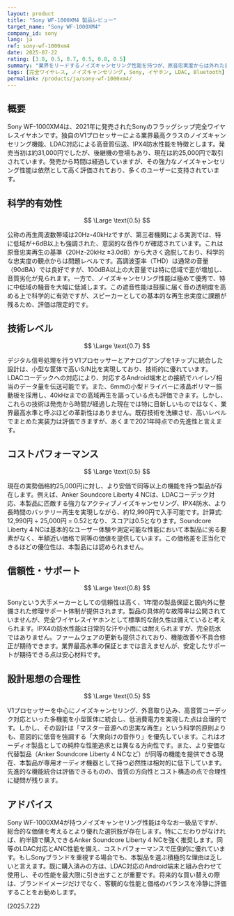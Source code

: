 ```yaml
---
layout: product
title: "Sony WF-1000XM4 製品レビュー"
target_name: "Sony WF-1000XM4"
company_id: sony
lang: ja
ref: sony-wf-1000xm4
date: 2025-07-22
rating: [3.0, 0.5, 0.7, 0.5, 0.8, 0.5]
summary: "業界をリードするノイズキャンセリング性能を持つが、原音忠実度からは外れた音質と、より安価で同等性能の製品の登場により、コストパフォーマンスは限定的。"
tags: [完全ワイヤレス, ノイズキャンセリング, Sony, イヤホン, LDAC, Bluetooth]
permalink: /products/ja/sony-wf-1000xm4/
---
```


## 概要

Sony WF-1000XM4は、2021年に発売されたSonyのフラッグシップ完全ワイヤレスイヤホンです。独自のV1プロセッサーによる業界最高クラスのノイズキャンセリング機能、LDAC対応による高音質伝送、IPX4防水性能を特徴とします。発売当初は約31,000円でしたが、後継機の登場もあり、現在は約25,000円で取引されています。発売から時間は経過していますが、その強力なノイズキャンセリング性能は依然として高く評価されており、多くのユーザーに支持されています。

## 科学的有効性

$$ \Large \text{0.5} $$

公称の再生周波数帯域は20Hz-40kHzですが、第三者機関による実測では、特に低域が+6dB以上も強調された、意図的な音作りが確認されています。これは原音忠実再生の基準（20Hz-20kHz ±3.0dB）から大きく逸脱しており、科学的な忠実度の観点からは問題レベルです。高調波歪率（THD）は通常の音量（90dBA）では良好ですが、100dBA以上の大音量では特に低域で歪が増加し、音質劣化が見られます。一方で、ノイズキャンセリング性能は極めて優秀で、特に中低域の騒音を大幅に低減します。この遮音性能は鼓膜に届く音の透明度を高める上で科学的に有効ですが、スピーカーとしての基本的な再生忠実度に課題が残るため、評価は限定的です。

## 技術レベル

$$ \Large \text{0.7} $$

デジタル信号処理を行うV1プロセッサーとアナログアンプを1チップに統合した設計は、小型な筐体で高いS/N比を実現しており、技術的に優れています。LDACコーデックへの対応により、対応するAndroid端末との接続でハイレゾ相当のデータ量を伝送可能です。また、6mmの小型ドライバーに液晶ポリマー振動板を採用し、40kHzまでの高域再生を謳っている点も評価できます。しかし、これらの技術は発売から時間が経過した現在では特に目新しいものではなく、業界最高水準と呼ぶほどの革新性はありません。既存技術を洗練させ、高いレベルでまとめた実装力は評価できますが、あくまで2021年時点での先進性と言えます。

## コストパフォーマンス

$$ \Large \text{0.5} $$

現在の実勢価格約25,000円に対し、より安価で同等以上の機能を持つ製品が存在します。例えば、Anker Soundcore Liberty 4 NCは、LDACコーデック対応、本製品に匹敵する強力なアクティブノイズキャンセリング、IPX4防水、より長時間のバッテリー再生を実現しながら、約12,990円で入手可能です。計算式: 12,990円 ÷ 25,000円 = 0.52となり、スコアは0.5となります。Soundcore Liberty 4 NCは基本的なユーザー体験や測定可能な性能において本製品に劣る要素がなく、半額近い価格で同等の価値を提供しています。この価格差を正当化できるほどの優位性は、本製品には認められません。

## 信頼性・サポート

$$ \Large \text{0.8} $$

Sonyという大手メーカーとしての信頼性は高く、1年間の製品保証と国内外に整備された修理サポート体制が提供されます。製品の具体的な故障率は公開されていませんが、完全ワイヤレスイヤホンとして標準的な耐久性は備えていると考えられます。IPX4の防水性能は日常的な汗や小雨には耐えられますが、完全防水ではありません。ファームウェアの更新も提供されており、機能改善や不具合修正が期待できます。業界最高水準の保証とまでは言えませんが、安定したサポートが期待できる点は安心材料です。

## 設計思想の合理性

$$ \Large \text{0.5} $$

V1プロセッサーを中心にノイズキャンセリング、外音取り込み、高音質コーデック対応といった多機能を小型筐体に統合し、低消費電力を実現した点は合理的です。しかし、その設計は「マスター音源への忠実な再生」という科学的原則よりも、意図的に低音を強調する「大衆向けの音作り」を優先しています。これはオーディオ製品としての純粋な性能追求とは異なる方向性です。また、より安価な代替製品（Anker Soundcore Liberty 4 NCなど）が同等の機能を提供できる現在、本製品が専用オーディオ機器として持つ必然性は相対的に低下しています。先進的な機能統合は評価できるものの、音質の方向性とコスト構造の点で合理性に疑問が残ります。

## アドバイス

Sony WF-1000XM4が持つノイズキャンセリング性能は今なお一級品ですが、総合的な価値を考えるとより優れた選択肢が存在します。特にこだわりがなければ、約半額で購入できるAnker Soundcore Liberty 4 NCを強く推奨します。同等のLDAC対応とANC性能を備え、コストパフォーマンスで圧倒的に優れています。もしSonyブランドを重視する場合でも、本製品を選ぶ積極的な理由は乏しいと言えます。既に購入済みの方は、LDAC対応のAndroid端末と組み合わせて使用し、その性能を最大限に引き出すことが重要です。将来的な買い替えの際は、ブランドイメージだけでなく、客観的な性能と価格のバランスを冷静に評価することをお勧めします。

(2025.7.22)

